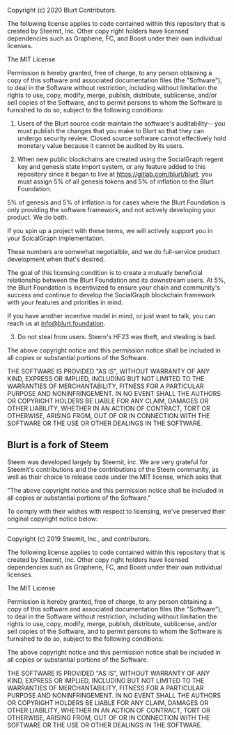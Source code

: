 Copyright (c) 2020 Blurt Contributors.

The following license applies to code contained within this repository that
is created by Steemit, Inc. Other copy right holders have licensed dependencies such
as Graphene, FC, and Boost under their own individual licenses.

The MIT License

Permission is hereby granted, free of charge, to any person obtaining a copy
of this software and associated documentation files (the "Software"), to deal
in the Software without restriction, including without limitation the rights
to use, copy, modify, merge, publish, distribute, sublicense, and/or sell
copies of the Software, and to permit persons to whom the Software is
furnished to do so, subject to the following conditions:

1) Users of the Blurt source code maintain the software's auditability-- you must
publish the changes that you make to Blurt so that they can undergo security
review.  Closed source software cannot effectively hold monetary value
because it cannot be audited by its users.

2) When new public blockchains are created using the SocialGraph regent key and
genesis state import system, or any feature added to this repository since
it began to live at https://gitlab.com/blurt/blurt, you must assign 5%
of all genesis tokens and 5% of inflation to the Blurt Foundation.

5% of genesis and 5% of inflation is for cases where the Blurt Foundation is
only providing the software framework, and not actively developing your
product.  We do both.  

If you spin up a project with these terms, we will actively support you
in your SoicalGraph implementation.  

These numbers are somewhat negotialble, and we do full-service product development
when that's desired.  

The goal of this licensing condition is to create a mutually beneficial relationship
between the Blurt Foundation and its downstream users.  At 5%, the Blurt
Foundation is incentivized to ensure your chain and community's success
and continue to develop the SocialGraph blockchain framework with your features
and priorities in mind.  

If you have another incentive model in mind, or just want to talk, you can
reach us at info@blurt.foundation.  

3) Do not steal from users.  Steem's HF23 was theft, and stealing is bad.

The above copyright notice and this permission notice shall be included in
all copies or substantial portions of the Software.

THE SOFTWARE IS PROVIDED "AS IS", WITHOUT WARRANTY OF ANY KIND, EXPRESS OR
IMPLIED, INCLUDING BUT NOT LIMITED TO THE WARRANTIES OF MERCHANTABILITY,
FITNESS FOR A PARTICULAR PURPOSE AND NONINFRINGEMENT. IN NO EVENT SHALL THE
AUTHORS OR COPYRIGHT HOLDERS BE LIABLE FOR ANY CLAIM, DAMAGES OR OTHER
LIABILITY, WHETHER IN AN ACTION OF CONTRACT, TORT OR OTHERWISE, ARISING FROM,
OUT OF OR IN CONNECTION WITH THE SOFTWARE OR THE USE OR OTHER DEALINGS IN
THE SOFTWARE.


## Blurt is a fork of Steem
Steem was developed largely by Steemit, inc.  We are very grateful for Steemit's
contributions and the contributions of the Steem community, as well as their
choice to release code under the MIT license, which asks that

"The above copyright notice and this permission notice shall be included in
all copies or substantial portions of the Software."

To comply with their wishes with respect to licensing, we've preserved their
original copyright notice below:

----


Copyright (c) 2019 Steemit, Inc., and contributors.

The following license applies to code contained within this repository that
is created by Steemit, Inc. Other copy right holders have licensed dependencies such
as Graphene, FC, and Boost under their own individual licenses.

The MIT License

Permission is hereby granted, free of charge, to any person obtaining a copy
of this software and associated documentation files (the "Software"), to deal
in the Software without restriction, including without limitation the rights
to use, copy, modify, merge, publish, distribute, sublicense, and/or sell
copies of the Software, and to permit persons to whom the Software is
furnished to do so, subject to the following conditions:

The above copyright notice and this permission notice shall be included in
all copies or substantial portions of the Software.

THE SOFTWARE IS PROVIDED "AS IS", WITHOUT WARRANTY OF ANY KIND, EXPRESS OR
IMPLIED, INCLUDING BUT NOT LIMITED TO THE WARRANTIES OF MERCHANTABILITY,
FITNESS FOR A PARTICULAR PURPOSE AND NONINFRINGEMENT. IN NO EVENT SHALL THE
AUTHORS OR COPYRIGHT HOLDERS BE LIABLE FOR ANY CLAIM, DAMAGES OR OTHER
LIABILITY, WHETHER IN AN ACTION OF CONTRACT, TORT OR OTHERWISE, ARISING FROM,
OUT OF OR IN CONNECTION WITH THE SOFTWARE OR THE USE OR OTHER DEALINGS IN
THE SOFTWARE.
